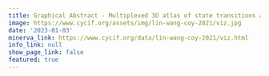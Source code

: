 ```yaml
---
title: Graphical Abstract - Multiplexed 3D atlas of state transitions and immune interactions in colorectal cancer
image: https://www.cycif.org/assets/img/lin-wang-coy-2021/viz.jpg
date: '2023-01-03'
minerva_link: https://www.cycif.org/data/lin-wang-coy-2021/viz.html
info_link: null
show_page_link: false
featured: true
---
```

